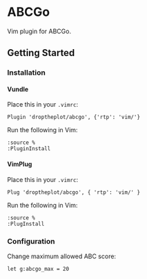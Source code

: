 # ABCGo

Vim plugin for ABCGo.

## Getting Started

### Installation

#### Vundle

Place this in your `.vimrc`:

```vim
Plugin 'droptheplot/abcgo', {'rtp': 'vim/'}
```

Run the following in Vim:

```vim
:source %
:PluginInstall
```

#### VimPlug

Place this in your `.vimrc`:

```vim
Plug 'droptheplot/abcgo', { 'rtp': 'vim/' }
```

Run the following in Vim:

```vim
:source %
:PlugInstall
```

### Configuration

Change maximum allowed ABC score:

```vim
let g:abcgo_max = 20
```
